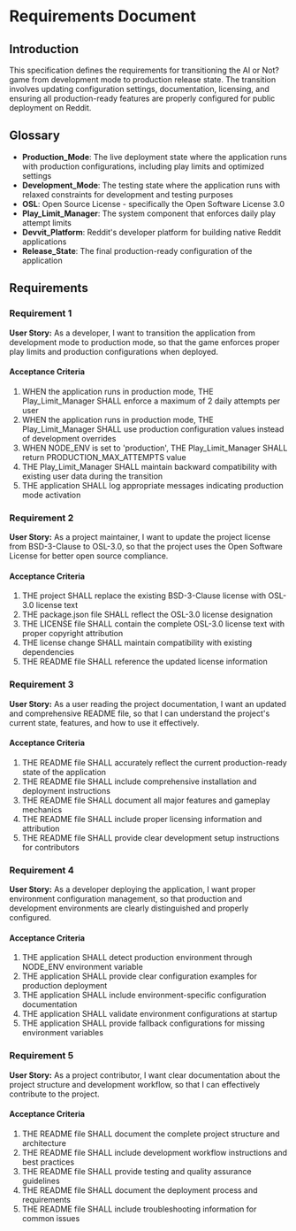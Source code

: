 # Requirements Document

## Introduction

This specification defines the requirements for transitioning the AI or Not? game from development mode to production release state. The transition involves updating configuration settings, documentation, licensing, and ensuring all production-ready features are properly configured for public deployment on Reddit.

## Glossary

- **Production_Mode**: The live deployment state where the application runs with production configurations, including play limits and optimized settings
- **Development_Mode**: The testing state where the application runs with relaxed constraints for development and testing purposes
- **OSL**: Open Source License - specifically the Open Software License 3.0
- **Play_Limit_Manager**: The system component that enforces daily play attempt limits
- **Devvit_Platform**: Reddit's developer platform for building native Reddit applications
- **Release_State**: The final production-ready configuration of the application

## Requirements

### Requirement 1

**User Story:** As a developer, I want to transition the application from development mode to production mode, so that the game enforces proper play limits and production configurations when deployed.

#### Acceptance Criteria

1. WHEN the application runs in production mode, THE Play_Limit_Manager SHALL enforce a maximum of 2 daily attempts per user
2. WHEN the application runs in production mode, THE Play_Limit_Manager SHALL use production configuration values instead of development overrides
3. WHEN NODE_ENV is set to 'production', THE Play_Limit_Manager SHALL return PRODUCTION_MAX_ATTEMPTS value
4. THE Play_Limit_Manager SHALL maintain backward compatibility with existing user data during the transition
5. THE application SHALL log appropriate messages indicating production mode activation

### Requirement 2

**User Story:** As a project maintainer, I want to update the project license from BSD-3-Clause to OSL-3.0, so that the project uses the Open Software License for better open source compliance.

#### Acceptance Criteria

1. THE project SHALL replace the existing BSD-3-Clause license with OSL-3.0 license text
2. THE package.json file SHALL reflect the OSL-3.0 license designation
3. THE LICENSE file SHALL contain the complete OSL-3.0 license text with proper copyright attribution
4. THE license change SHALL maintain compatibility with existing dependencies
5. THE README file SHALL reference the updated license information

### Requirement 3

**User Story:** As a user reading the project documentation, I want an updated and comprehensive README file, so that I can understand the project's current state, features, and how to use it effectively.

#### Acceptance Criteria

1. THE README file SHALL accurately reflect the current production-ready state of the application
2. THE README file SHALL include comprehensive installation and deployment instructions
3. THE README file SHALL document all major features and gameplay mechanics
4. THE README file SHALL include proper licensing information and attribution
5. THE README file SHALL provide clear development setup instructions for contributors

### Requirement 4

**User Story:** As a developer deploying the application, I want proper environment configuration management, so that production and development environments are clearly distinguished and properly configured.

#### Acceptance Criteria

1. THE application SHALL detect production environment through NODE_ENV environment variable
2. THE application SHALL provide clear configuration examples for production deployment
3. THE application SHALL include environment-specific configuration documentation
4. THE application SHALL validate environment configurations at startup
5. THE application SHALL provide fallback configurations for missing environment variables

### Requirement 5

**User Story:** As a project contributor, I want clear documentation about the project structure and development workflow, so that I can effectively contribute to the project.

#### Acceptance Criteria

1. THE README file SHALL document the complete project structure and architecture
2. THE README file SHALL include development workflow instructions and best practices
3. THE README file SHALL provide testing and quality assurance guidelines
4. THE README file SHALL document the deployment process and requirements
5. THE README file SHALL include troubleshooting information for common issues
